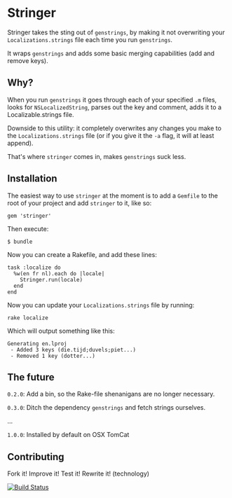 # Stringer

Stringer takes the sting out of `genstrings`, by making it not overwriting your `Localizations.strings` file each time you run `genstrings`.

It wraps `genstrings` and adds some basic merging capabilities (add and remove keys).

## Why?

When you run `genstrings` it goes through each of your specified `.m` files, looks for `NSLocalizedString`, parses out the key and comment, adds it to a Localizable.strings file.

Downside to this utility: it completely overwrites any changes you make to the `Localizations.strings` file (or if you give it the `-a` flag, it will at least append).

That's where `stringer` comes in, makes `genstrings` suck less.

## Installation

The easiest way to use `stringer` at the moment is to add a `Gemfile` to the root of your project and add `stringer` to it, like so:

    gem 'stringer'

Then execute:

    $ bundle

Now you can create a Rakefile, and add these lines:

    task :localize do
      %w(en fr nl).each do |locale|
        Stringer.run(locale)
      end
    end

Now you can update your `Localizations.strings` file by running:

    rake localize

Which will output something like this:

    Generating en.lproj
     - Added 3 keys (die.tijd;duvels;piet...)
     - Removed 1 key (dotter...)

## The future

`0.2.0`: Add a bin, so the Rake-file shenanigans are no longer necessary.

`0.3.0`: Ditch the dependency `genstrings` and fetch strings ourselves.

...

`1.0.0`: Installed by default on OSX TomCat

## Contributing

Fork it! Improve it! Test it! Rewrite it! (technology)

[![Build Status](https://secure.travis-ci.org/pjaspers/stringer.png?branch=master)](http://travis-ci.org/pjaspers/stringer)
